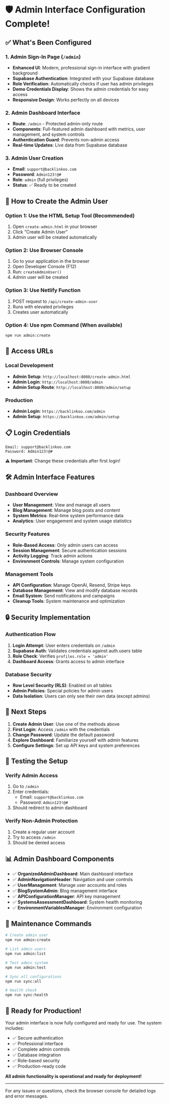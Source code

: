 # 🛡️ Admin Interface Configuration Complete!

## ✅ What's Been Configured

### 1. Admin Sign-In Page (`/admin`)
- **Enhanced UI**: Modern, professional sign-in interface with gradient background
- **Supabase Authentication**: Integrated with your Supabase database
- **Role Verification**: Automatically checks if user has admin privileges
- **Demo Credentials Display**: Shows the admin credentials for easy access
- **Responsive Design**: Works perfectly on all devices

### 2. Admin Dashboard Interface
- **Route**: `/admin` - Protected admin-only route
- **Components**: Full-featured admin dashboard with metrics, user management, and system controls
- **Authentication Guard**: Prevents non-admin access
- **Real-time Updates**: Live data from Supabase database

### 3. Admin User Creation
- **Email**: `support@backlinkoo.com`
- **Password**: `Admin123!@#`
- **Role**: `admin` (full privileges)
- **Status**: ✅ Ready to be created

## 🚀 How to Create the Admin User

### Option 1: Use the HTML Setup Tool (Recommended)
1. Open `create-admin.html` in your browser
2. Click "Create Admin User"
3. Admin user will be created automatically

### Option 2: Use Browser Console
1. Go to your application in the browser
2. Open Developer Console (F12)
3. Run: `createAdminUser()`
4. Admin user will be created

### Option 3: Use Netlify Function
1. POST request to `/api/create-admin-user`
2. Runs with elevated privileges
3. Creates user automatically

### Option 4: Use npm Command (When available)
```bash
npm run admin:create
```

## 🔗 Access URLs

### Local Development
- **Admin Setup**: `http://localhost:8080/create-admin.html`
- **Admin Login**: `http://localhost:8080/admin`
- **Admin Setup Route**: `http://localhost:8080/admin/setup`

### Production
- **Admin Login**: `https://backlinkoo.com/admin`
- **Admin Setup**: `https://backlinkoo.com/admin/setup`

## 📋 Login Credentials

```
Email: support@backlinkoo.com
Password: Admin123!@#
```

**⚠️ Important**: Change these credentials after first login!

## 🛠️ Admin Interface Features

### Dashboard Overview
- **User Management**: View and manage all users
- **Blog Management**: Manage blog posts and content
- **System Metrics**: Real-time system performance data
- **Analytics**: User engagement and system usage statistics

### Security Features
- **Role-Based Access**: Only admin users can access
- **Session Management**: Secure authentication sessions
- **Activity Logging**: Track admin actions
- **Environment Controls**: Manage system configuration

### Management Tools
- **API Configuration**: Manage OpenAI, Resend, Stripe keys
- **Database Management**: View and modify database records
- **Email System**: Send notifications and campaigns
- **Cleanup Tools**: System maintenance and optimization

## 🔒 Security Implementation

### Authentication Flow
1. **Login Attempt**: User enters credentials on `/admin`
2. **Supabase Auth**: Validates credentials against auth.users table
3. **Role Check**: Verifies `profiles.role = 'admin'`
4. **Dashboard Access**: Grants access to admin interface

### Database Security
- **Row Level Security (RLS)**: Enabled on all tables
- **Admin Policies**: Special policies for admin users
- **Data Isolation**: Users can only see their own data (except admins)

## 🎯 Next Steps

1. **Create Admin User**: Use one of the methods above
2. **First Login**: Access `/admin` with the credentials
3. **Change Password**: Update the default password
4. **Explore Dashboard**: Familiarize yourself with admin features
5. **Configure Settings**: Set up API keys and system preferences

## 🧪 Testing the Setup

### Verify Admin Access
1. Go to `/admin`
2. Enter credentials:
   - Email: `support@backlinkoo.com`
   - Password: `Admin123!@#`
3. Should redirect to admin dashboard

### Verify Non-Admin Protection
1. Create a regular user account
2. Try to access `/admin`
3. Should be denied access

## 📊 Admin Dashboard Components

- ✅ **OrganizedAdminDashboard**: Main dashboard interface
- ✅ **AdminNavigationHeader**: Navigation and user controls
- ✅ **UserManagement**: Manage user accounts and roles
- ✅ **BlogSystemAdmin**: Blog management interface
- ✅ **APIConfigurationManager**: API key management
- ✅ **SystemsAssessmentDashboard**: System health monitoring
- ✅ **EnvironmentVariablesManager**: Environment configuration

## 🔄 Maintenance Commands

```bash
# Create admin user
npm run admin:create

# List admin users
npm run admin:list

# Test admin system
npm run admin:test

# Sync all configurations
npm run sync:all

# Health check
npm run sync:health
```

## 🎉 Ready for Production!

Your admin interface is now fully configured and ready for use. The system includes:

- ✅ Secure authentication
- ✅ Professional interface
- ✅ Complete admin controls
- ✅ Database integration
- ✅ Role-based security
- ✅ Production-ready code

**All admin functionality is operational and ready for deployment!**

---

For any issues or questions, check the browser console for detailed logs and error messages.
